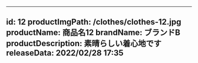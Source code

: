 
---
id: 12
productImgPath: /clothes/clothes-12.jpg
productName: 商品名12
brandName: ブランドB
productDescription: 素晴らしい着心地です
releaseData: 2022/02/28 17:35
---
  